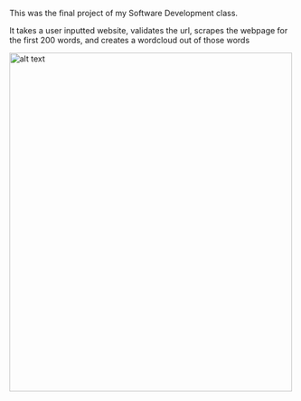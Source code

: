 This was the final project of my Software Development class.

It takes a user inputted website, validates the url, scrapes the webpage for the first 200 words, and creates a wordcloud out of those words

<img src="https://github.com/jgrantmoore/cs1302-api/assets/107823094/956ce8d7-4c5a-4acc-b63c-927e0c12a415" alt="alt text" width="500" height="600">

